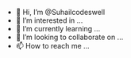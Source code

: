- 👋 Hi, I’m @Suhailcodeswell
- 👀 I’m interested in ...
- 🌱 I’m currently learning ...
- 💞️ I’m looking to collaborate on ...
- 📫 How to reach me ...

<!---
Suhailcodeswell/Suhailcodeswell is a ✨ special ✨ repository because its `README.md` (this file) appears on your GitHub profile.
You can click the Preview link to take a look at your changes.
--->
